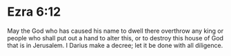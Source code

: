 # Ezra 6:12

May the God who has caused his name to dwell there overthrow any king or people who shall put out a hand to alter this, or to destroy this house of God that is in Jerusalem. I Darius make a decree; let it be done with all diligence.
